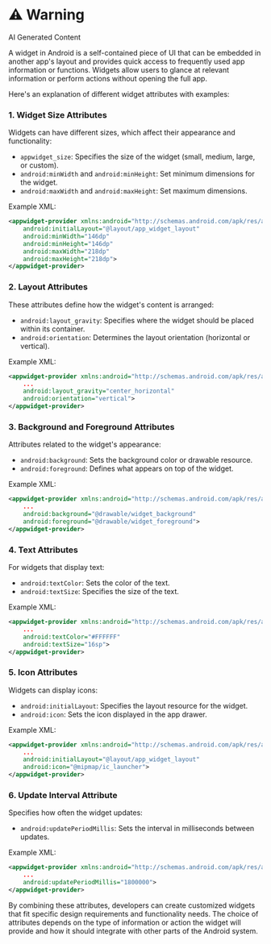 <div class="warning"><h1>⚠️ Warning</h1><span>AI Generated Content</span></div>

A widget in Android is a self-contained piece of UI that can be embedded in another app's layout and provides quick access to frequently used app information or functions. Widgets allow users to glance at relevant information or perform actions without opening the full app.

Here's an explanation of different widget attributes with examples:

### 1. Widget Size Attributes

Widgets can have different sizes, which affect their appearance and functionality:

- `appwidget_size`: Specifies the size of the widget (small, medium, large, or custom).
- `android:minWidth` and `android:minHeight`: Set minimum dimensions for the widget.
- `android:maxWidth` and `android:maxHeight`: Set maximum dimensions.

Example XML:
```xml
<appwidget-provider xmlns:android="http://schemas.android.com/apk/res/android"
    android:initialLayout="@layout/app_widget_layout"
    android:minWidth="146dp"
    android:minHeight="146dp"
    android:maxWidth="218dp"
    android:maxHeight="218dp">
</appwidget-provider>
```

### 2. Layout Attributes

These attributes define how the widget's content is arranged:

- `android:layout_gravity`: Specifies where the widget should be placed within its container.
- `android:orientation`: Determines the layout orientation (horizontal or vertical).

Example XML:
```xml
<appwidget-provider xmlns:android="http://schemas.android.com/apk/res/android"
    ...
    android:layout_gravity="center_horizontal"
    android:orientation="vertical">
</appwidget-provider>
```

### 3. Background and Foreground Attributes

Attributes related to the widget's appearance:

- `android:background`: Sets the background color or drawable resource.
- `android:foreground`: Defines what appears on top of the widget.

Example XML:
```xml
<appwidget-provider xmlns:android="http://schemas.android.com/apk/res/android"
    ...
    android:background="@drawable/widget_background"
    android:foreground="@drawable/widget_foreground">
</appwidget-provider>
```

### 4. Text Attributes

For widgets that display text:

- `android:textColor`: Sets the color of the text.
- `android:textSize`: Specifies the size of the text.

Example XML:
```xml
<appwidget-provider xmlns:android="http://schemas.android.com/apk/res/android"
    ...
    android:textColor="#FFFFFF"
    android:textSize="16sp">
</appwidget-provider>
```

### 5. Icon Attributes

Widgets can display icons:

- `android:initialLayout`: Specifies the layout resource for the widget.
- `android:icon`: Sets the icon displayed in the app drawer.

Example XML:
```xml
<appwidget-provider xmlns:android="http://schemas.android.com/apk/res/android"
    ...
    android:initialLayout="@layout/app_widget_layout"
    android:icon="@mipmap/ic_launcher">
</appwidget-provider>
```

### 6. Update Interval Attribute

Specifies how often the widget updates:

- `android:updatePeriodMillis`: Sets the interval in milliseconds between updates.

Example XML:
```xml
<appwidget-provider xmlns:android="http://schemas.android.com/apk/res/android"
    ...
    android:updatePeriodMillis="1800000">
</appwidget-provider>
```

By combining these attributes, developers can create customized widgets that fit specific design requirements and functionality needs. The choice of attributes depends on the type of information or action the widget will provide and how it should integrate with other parts of the Android system.

